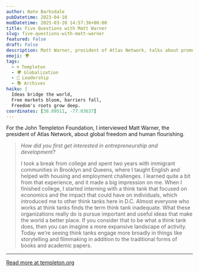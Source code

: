 ```yaml
---
author: Nate Barksdale
pubDatetime: 2023-04-10
modDatetime: 2025-03-20 14:57:36+00:00
title: Five Questions with Matt Warner
slug: five-questions-with-matt-warner
featured: False
draft: False
description: Matt Warner, president of Atlas Network, talks about promoting global freedom and human flourishing.
emoji: 🌍
tags:
  - 🌀 Templeton
  - 🌍 Globalization
  - 💼 Leadership
  - 📚 Archives
haiku: |
  Ideas bridge the world,  
  Free markets bloom, barriers fall,  
  Freedom's roots grow deep.
coordinates: [38.89511, -77.03637]
---
```


For the John Templeton Foundation, I interviewed Matt Warner, the president of Atlas Network, about global freedom and human flourishing.

> _How did you first get interested in entrepreneurship and development?_
>
> I took a break from college and spent two years with immigrant communities in Brooklyn and Queens, where I taught English and helped with housing and employment challenges. I learned quite a bit from that experience, and it made a big impression on me. When I finished college, I started interning with a think tank that focused on economics and the impact that could have on individuals, which introduced me to other think tanks here in D.C. Almost everyone who works at think tanks finds the term think tank inadequate. What these organizations really do is pursue important and useful ideas that make the world a better place. If you consider that to be what a think tank does, then you can imagine a more expansive landscape of activity. Today we’re seeing think tanks engage more broadly in things like storytelling and filmmaking in addition to the traditional forms of books and academic papers.

---

[Read more at templeton.org](https://www.templeton.org/news/qa-five-questions-with-matt-warner-2)
